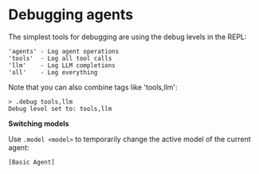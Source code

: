 # Debugging agents

The simplest tools for debugging are using the debug levels in the REPL:
    
    'agents' - Log agent operations
    'tools'  - Log all tool calls
    'llm'    - Log LLM completions
    'all'    - Log everything

Note that you can also combine tags like 'tools,llm':

```
> .debug tools,llm
Debug level set to: tools,llm
```

**Switching models**

Use `.model <model>` to temporarily change the active model of the current agent:

```
[Basic Agent]